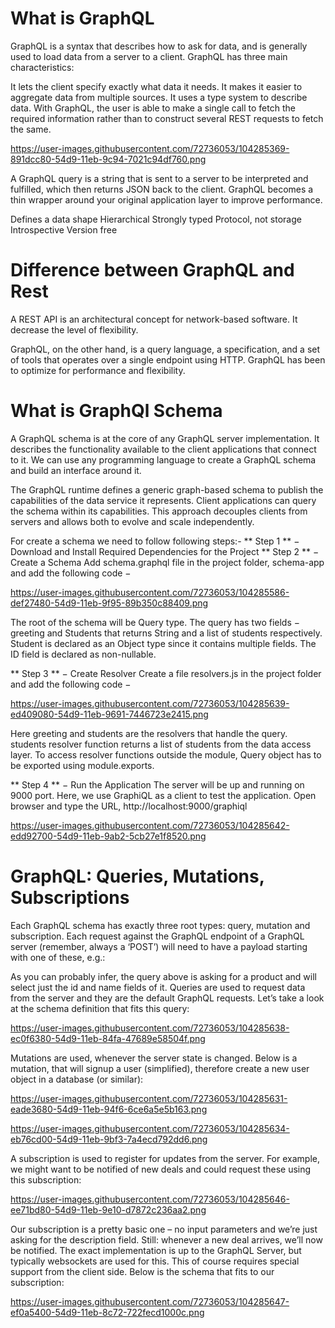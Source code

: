 
# What is GraphQL
GraphQL is a syntax that describes how to ask for data, and is generally used to load data from a server to a client. GraphQL has three main characteristics:

It lets the client specify exactly what data it needs.
It makes it easier to aggregate data from multiple sources.
It uses a type system to describe data.
With GraphQL, the user is able to make a single call to fetch the required information rather than to construct several REST requests to fetch the same.

https://user-images.githubusercontent.com/72736053/104285369-891dcc80-54d9-11eb-9c94-7021c94df760.png

A GraphQL query is a string that is sent to a server to be interpreted and fulfilled, which then returns JSON back to the client. GraphQL becomes a thin wrapper around your original application layer to improve performance.

Defines a data shape
Hierarchical
Strongly typed
Protocol, not storage
Introspective
Version free
# Difference between GraphQL and Rest
A REST API is an architectural concept for network-based software. It decrease the level of flexibility.

GraphQL, on the other hand, is a query language, a specification, and a set of tools that operates over a single endpoint using HTTP. GraphQL has been to optimize for performance and flexibility.

# What is GraphQl Schema
A GraphQL schema is at the core of any GraphQL server implementation. It describes the functionality available to the client applications that connect to it. We can use any programming language to create a GraphQL schema and build an interface around it.

The GraphQL runtime defines a generic graph-based schema to publish the capabilities of the data service it represents. Client applications can query the schema within its capabilities. This approach decouples clients from servers and allows both to evolve and scale independently.

For create a schema we need to follow following steps:- ** Step 1 ** − Download and Install Required Dependencies for the Project ** Step 2 ** − Create a Schema Add schema.graphql file in the project folder, schema-app and add the following code −

https://user-images.githubusercontent.com/72736053/104285586-def27480-54d9-11eb-9f95-89b350c88409.png

The root of the schema will be Query type. The query has two fields − greeting and Students that returns String and a list of students respectively. Student is declared as an Object type since it contains multiple fields. The ID field is declared as non-nullable.

** Step 3 ** − Create Resolver Create a file resolvers.js in the project folder and add the following code −

https://user-images.githubusercontent.com/72736053/104285639-ed409080-54d9-11eb-9691-7446723e2415.png

Here greeting and students are the resolvers that handle the query. students resolver function returns a list of students from the data access layer. To access resolver functions outside the module, Query object has to be exported using module.exports.

** Step 4 ** − Run the Application The server will be up and running on 9000 port. Here, we use GraphiQL as a client to test the application. Open browser and type the URL, http://localhost:9000/graphiql

https://user-images.githubusercontent.com/72736053/104285642-edd92700-54d9-11eb-9ab2-5cb27e1f8520.png

# GraphQL: Queries, Mutations, Subscriptions
Each GraphQL schema has exactly three root types: query, mutation and subscription. Each request against the GraphQL endpoint of a GraphQL server (remember, always a ‘POST’) will need to have a payload starting with one of these, e.g.:

As you can probably infer, the query above is asking for a product and will select just the id and name fields of it. Queries are used to request data from the server and they are the default GraphQL requests. Let’s take a look at the schema definition that fits this query:

https://user-images.githubusercontent.com/72736053/104285638-ec0f6380-54d9-11eb-84fa-47689e58504f.png

Mutations are used, whenever the server state is changed. Below is a mutation, that will signup a user (simplified), therefore create a new user object in a database (or similar):

https://user-images.githubusercontent.com/72736053/104285631-eade3680-54d9-11eb-94f6-6ce6a5e5b163.png

https://user-images.githubusercontent.com/72736053/104285634-eb76cd00-54d9-11eb-9bf3-7a4ecd792dd6.png

A subscription is used to register for updates from the server. For example, we might want to be notified of new deals and could request these using this subscription:

https://user-images.githubusercontent.com/72736053/104285646-ee71bd80-54d9-11eb-9e10-d7872c236aa2.png

Our subscription is a pretty basic one – no input parameters and we’re just asking for the description field. Still: whenever a new deal arrives, we’ll now be notified. The exact implementation is up to the GraphQL Server, but typically websockets are used for this. This of course requires special support from the client side. Below is the schema that fits to our subscription:

https://user-images.githubusercontent.com/72736053/104285647-ef0a5400-54d9-11eb-8c72-722fecd1000c.png
